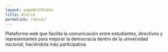 ```yaml
---
layout: pageWithVideo
title: Acerca
permalink: /about/
---
```

Plataforma web que facilita la comunicación entre estudiantes, directivos y representantes para mejorar la democracia dentro de la universidad nacional, haciéndola más participativa.




